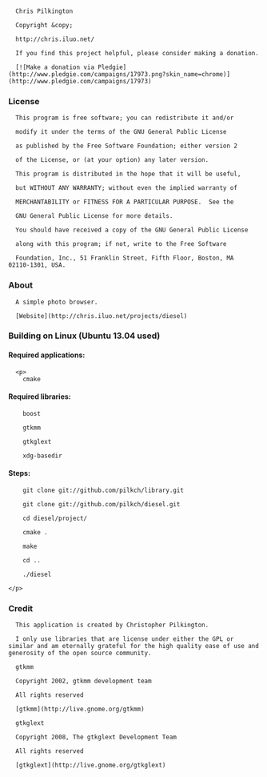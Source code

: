 <html>
  <head><title>Diesel</title></head>
  <body>

###
      Chris Pilkington

      Copyright &copy;

      http://chris.iluo.net/

      If you find this project helpful, please consider making a donation.

      [![Make a donation via Pledgie](http://www.pledgie.com/campaigns/17973.png?skin_name=chrome)](http://www.pledgie.com/campaigns/17973)

### License

      This program is free software; you can redistribute it and/or

      modify it under the terms of the GNU General Public License

      as published by the Free Software Foundation; either version 2

      of the License, or (at your option) any later version.

      This program is distributed in the hope that it will be useful,

      but WITHOUT ANY WARRANTY; without even the implied warranty of

      MERCHANTABILITY or FITNESS FOR A PARTICULAR PURPOSE.  See the

      GNU General Public License for more details.

      You should have received a copy of the GNU General Public License

      along with this program; if not, write to the Free Software

      Foundation, Inc., 51 Franklin Street, Fifth Floor, Boston, MA  02110-1301, USA.

### About

      A simple photo browser.

      [Website](http://chris.iluo.net/projects/diesel)

### Building on Linux (Ubuntu 13.04 used)

#### Required applications:

      <p>
        cmake

#### Required libraries:

        boost

        gtkmm

        gtkglext

        xdg-basedir

#### Steps:

        git clone git://github.com/pilkch/library.git

        git clone git://github.com/pilkch/diesel.git

        cd diesel/project/

        cmake .

        make

        cd ..

        ./diesel

    </p>

### Credit

      This application is created by Christopher Pilkington.

      I only use libraries that are license under either the GPL or similar and am eternally grateful for the high quality ease of use and generosity of the open source community.

      gtkmm

      Copyright 2002, gtkmm development team

      All rights reserved

      [gtkmm](http://live.gnome.org/gtkmm)

      gtkglext

      Copyright 2008, The gtkglext Development Team

      All rights reserved

      [gtkglext](http://live.gnome.org/gtkglext)

  </body>
</html>
